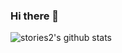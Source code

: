 ### Hi there 👋

![stories2's github stats](https://github-readme-stats.vercel.app/api?username=storeis2&show_icons=true&theme=merko)
